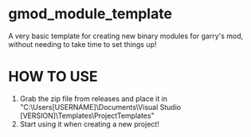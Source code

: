 # gmod_module_template
A very basic template for creating new binary modules for garry's mod, without needing to take time to set things up!

# HOW TO USE
1. Grab the zip file from releases and place it in "C:\Users\[USERNAME]\Documents\Visual Studio [VERSION]\Templates\ProjectTemplates"
2. Start using it when creating a new project!
